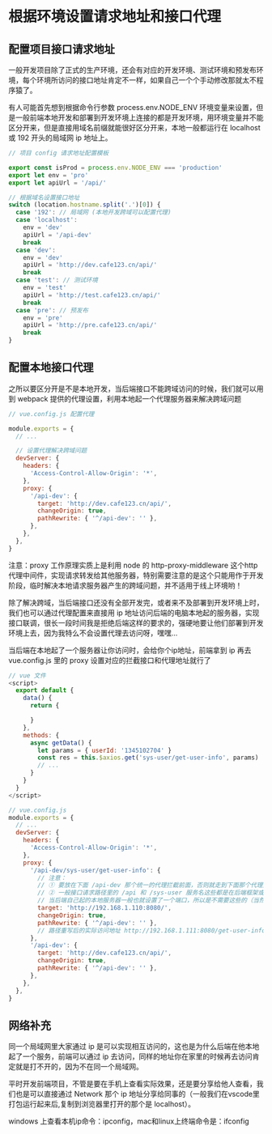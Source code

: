 # 根据环境设置请求地址和接口代理

## 配置项目接口请求地址

一般开发项目除了正式的生产环境，还会有对应的开发环境、测试环境和预发布环境，每个环境所访问的接口地址肯定不一样，如果自己一个个手动修改那就太不程序猿了。

有人可能首先想到根据命令行参数 process.env.NODE_ENV 环境变量来设置，但是一般前端本地开发和部署到开发环境上连接的都是开发环境，用环境变量并不能区分开来，但是直接用域名前缀就能很好区分开来，本地一般都运行在 localhost 或 192 开头的局域网 ip 地址上。

```js
// 项目 config 请求地址配置模板

export const isProd = process.env.NODE_ENV === 'production'
export let env = 'pro'
export let apiUrl = '/api/'

// 根据域名设置接口地址
switch (location.hostname.split('.')[0]) {
  case '192': // 局域网 (本地开发跨域可以配置代理)
  case 'localhost':
    env = 'dev'
    apiUrl = '/api-dev'
    break
  case 'dev':
    env = 'dev'
    apiUrl = 'http://dev.cafe123.cn/api/'
    break
  case 'test': // 测试环境
    env = 'test'
    apiUrl = 'http://test.cafe123.cn/api/'
    break
  case 'pre': // 预发布
    env = 'pre'
    apiUrl = 'http://pre.cafe123.cn/api/'
    break
}
```

## 配置本地接口代理

之所以要区分开是不是本地开发，当后端接口不能跨域访问的时候，我们就可以用到 webpack 提供的代理设置，利用本地起一个代理服务器来解决跨域问题

```js
// vue.config.js 配置代理

module.exports = {
  // ...

  // 设置代理解决跨域问题
  devServer: {
    headers: {
      'Access-Control-Allow-Origin': '*',
    },
    proxy: {
      '/api-dev': {
        target: 'http://dev.cafe123.cn/api/',
        changeOrigin: true,
        pathRewrite: { '^/api-dev': '' },
      },
    },
  },
}
```

注意：proxy 工作原理实质上是利用 node 的 http-proxy-middleware 这个http代理中间件，实现请求转发给其他服务器，特别需要注意的是这个只能用作于开发阶段，临时解决本地请求服务器产生的跨域问题，并不适用于线上环境哟！

除了解决跨域，当后端接口还没有全部开发完，或者来不及部署到开发环境上时，我们也可以通过代理配置来直接用 ip 地址访问后端的电脑本地起的服务器，实现接口联调，很长一段时间我是拒绝后端这样的要求的，强硬地要让他们部署到开发环境上去，因为我特么不会设置代理去访问呀，嘿嘿...

当后端在本地起了一个服务器让你访问时，会给你个ip地址，前端拿到 ip 再去 vue.config.js 里的 proxy 设置对应的拦截接口和代理地址就行了

```js
// vue 文件
<script>
  export default {
    data() {
      return {

      }
    },
    methods: {
      async getData() {
        let params = { userId: '1345102704' }
        const res = this.$axios.get('sys-user/get-user-info', params)
        // ...
      }
    }
  }
</script>

// vue.config.js
module.exports = {
  // ...
  devServer: {
    headers: {
      'Access-Control-Allow-Origin': '*',
    },
    proxy: {
      '/api-dev/sys-user/get-user-info': {
        // 注意：
        // ① 要放在下面 /api-dev 那个统一的代理拦截前面，否则就走到下面那个代理里去了
        // ② 一般接口请求路径里的 /api 和 /sys-user 服务名这些都是在后端框架或Nginx里统一设置的
        // 当后端自己起的本地服务器一般也就设置了一个端口，所以是不需要这些的（当然，最终以后端发给你的完整路径为准）
        target: 'http://192.168.1.110:8080/',
        changeOrigin: true,
        pathRewrite: { '^/api-dev': '' },
        // 路径重写后的实际访问地址 http://192.168.1.111:8080/get-user-info
      },
      '/api-dev': {
        target: 'http://dev.cafe123.cn/api/',
        changeOrigin: true,
        pathRewrite: { '^/api-dev': '' },
      },
    },
  },
}
```

## 网络补充

同一个局域网里大家通过 ip 是可以实现相互访问的，这也是为什么后端在他本地起了一个服务，前端可以通过 ip 去访问，同样的地址你在家里的时候再去访问肯定就是打不开的，因为不在同一个局域网。

平时开发前端项目，不管是要在手机上查看实际效果，还是要分享给他人查看，我们也是可以直接通过 Network 那个 ip 地址分享给同事的（一般我们在vscode里打包运行起来后,复制到浏览器里打开的那个是 localhost）。

windows 上查看本机ip命令：ipconfig，mac和linux上终端命令是：ifconfig